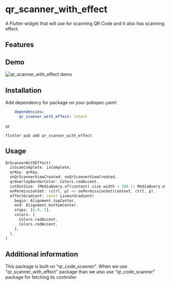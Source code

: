 # qr_scanner_with_effect

A Flutter widget that will use for scanning QR Code and it also has scanning effect.

## Features


## Demo

![qr_scanner_with_effect demo](https://github.com/mirzamahmud/qr_scanner_with_effect/assets/91328350/qr_scanner_with_effect.gif "qr_scanner_with_effect demo")

## Installation

Add dependency for package on your pubspec.yaml:

```yaml
    dependencies:
      qr_scanner_with_effect: latest
```
or

```shell
flutter pub add qr_scanner_with_effect
```

## Usage

```dart
QrScannerWithEffect(
  isScanComplete: isComplete,
  qrKey: qrKey,
  onQrScannerViewCreated: onQrScannerViewCreated,
  qrOverlayBorderColor: Colors.redAccent,
  cutOutSize: (MediaQuery.of(context).size.width < 300 || MediaQuery.of(context).size.height < 400) ? 250.0 : 300.0,
  onPermissionSet: (ctrl, p) => onPermissionSet(context, ctrl, p),
  effectGradient: const LinearGradient(
    begin: Alignment.topCenter,
    end: Alignment.bottomCenter,
    stops: [0.0, 1],
    colors: [
      Colors.redAccent,
      Colors.redAccent,
    ],
  ),
)
```
## Additional information

This package is built on "qr_code_scanner". When we use "qr_scanner_with_effect" package than we also use "qr_code_scanner" package for fetching its controller.
